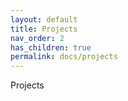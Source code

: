 ```yaml
---
layout: default
title: Projects
nav_order: 2
has_children: true
permalink: docs/projects
---
```


Projects
